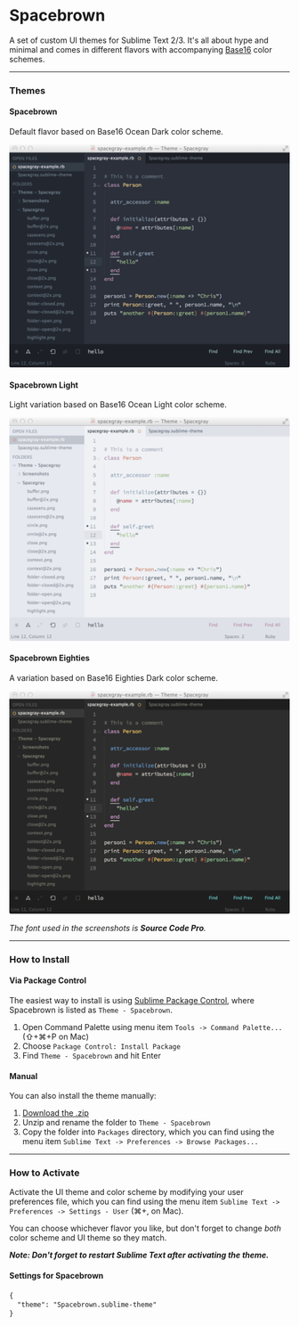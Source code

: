 # Spacebrown

A set of custom UI themes for Sublime Text 2/3. It's all about hype and minimal and comes in different flavors with accompanying [Base16](https://github.com/chriskempson/base16) color schemes.

***

### Themes

#### Spacebrown

Default flavor based on Base16 Ocean Dark color scheme.

![image](Screenshots/spacegray.png)

#### Spacebrown Light

Light variation based on Base16 Ocean Light color scheme.

![image](Screenshots/spacegray-light.png)

#### Spacebrown Eighties

A variation based on Base16 Eighties Dark color scheme.

![image](Screenshots/spacegray-eighties.png)

*The font used in the screenshots is __Source Code Pro__.*

***

### How to Install

#### Via Package Control

The easiest way to install is using [Sublime Package Control](https://sublime.wbond.net), where Spacebrown is listed as `Theme - Spacebrown`.

1. Open Command Palette using menu item `Tools -> Command Palette...` (⇧+⌘+P on Mac)
2. Choose `Package Control: Install Package`
3. Find `Theme - Spacebrown` and hit Enter

#### Manual

You can also install the theme manually:

1. [Download the .zip](https://github.com/kkga/spacegray/archive/master.zip)
2. Unzip and rename the folder to `Theme - Spacebrown`
3. Copy the folder into `Packages` directory, which you can find using the menu item `Sublime Text -> Preferences -> Browse Packages...`

***

### How to Activate

Activate the UI theme and color scheme by modifying your user preferences file, which you can find using the menu item `Sublime Text -> Preferences -> Settings - User` (⌘+, on Mac).

You can choose whichever flavor you like, but don't forget to change *both* color scheme and UI theme so they match.

***Note: Don't forget to restart Sublime Text after activating the theme.***

#### Settings for Spacebrown

```
{
  "theme": "Spacebrown.sublime-theme"
}
```
